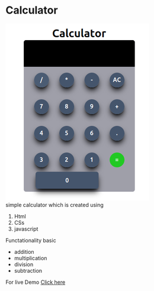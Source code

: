 # Calculator
<div>
<img src="cal.png">
</div>

<div>
  simple calculator which is created using 
    <ol>
      <li>Html</li>
      <li>CSs</li>
      <li>javascript</li>
    </ol>
  Functationality basic
  <ul>
    <li>addition</li>
    <li>multiplication</li>
    <li>division</li>
    <li>subtraction</li>
    
  </ul>
  For live Demo 
  <a href="https://singhthakuri.github.io/Calculator/">Click here </a>
</div>
